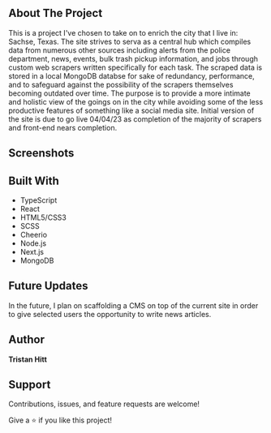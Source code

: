 ## About The Project
This is a project I've chosen to take on to enrich the city that I live in: Sachse, Texas. The site strives to serva as a central hub which compiles data from numerous other sources including alerts from the police department, news, events, bulk trash pickup information, and jobs through custom web scrapers written specifically for each task. The scraped data is stored in a local MongoDB databse for sake of redundancy, performance, and to safeguard against the possibility of the scrapers themselves becoming outdated over time. The purpose is to provide a more intimate and holistic view of the goings on in the city while avoiding some of the less productive features of something like a social media site. Initial version of the site is due to go live 04/04/23 as completion of the majority of scrapers and front-end nears completion.

## Screenshots

## Built With

- TypeScript
- React
- HTML5/CSS3
- SCSS
- Cheerio
- Node.js
- Next.js
- MongoDB

## Future Updates
In the future, I plan on scaffolding a CMS on top of the current site in order to give selected users the opportunity to write news articles. 

## Author

**Tristan Hitt**

## Support

Contributions, issues, and feature requests are welcome!

Give a ⭐️ if you like this project!
